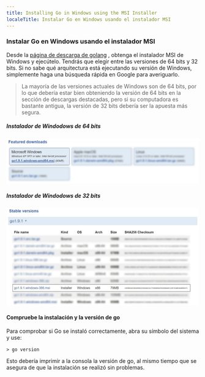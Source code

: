 ```yaml
---
title: Installing Go in Windows using the MSI Installer
localeTitle: Instalar Go en Windows usando el instalador MSI
---
```

### Instalar Go en Windows usando el instalador MSI

Desde la [página de descarga de golang](https://golang.org/dl/) , obtenga el instalador MSI de Windows y ejecútelo. Tendrás que elegir entre las versiones de 64 bits y 32 bits. Si no sabe qué arquitectura está ejecutando su versión de Windows, simplemente haga una búsqueda rápida en Google para averiguarlo.

> La mayoría de las versiones actuales de Windows son de 64 bits, por lo que debería estar bien obteniendo la versión de 64 bits en la sección de descargas destacadas, pero si su computadora es bastante antigua, la versión de 32 bits debería ser la apuesta más segura.

##### Instalador de Windodows de 64 bits

![screenshot of golang's download page as of this writting, highliting link](https://raw.githubusercontent.com/AlexandroPerez/resources/master/img/win_installerx64.jpg "Enlace del instalador de Windows msi x64")

##### Instalador de Windodows de 32 bits

![screenshot of golang's download page as of this writting, highliting link](https://raw.githubusercontent.com/AlexandroPerez/resources/master/img/win_installerx86.jpg "Enlace del instalador de Windows msi x86")

#### Compruebe la instalación y la versión de go

Para comprobar si Go se instaló correctamente, abra su símbolo del sistema y use:
```
> go version 
```

Esto debería imprimir a la consola la versión de go, al mismo tiempo que se asegura de que la instalación se realizó sin problemas.